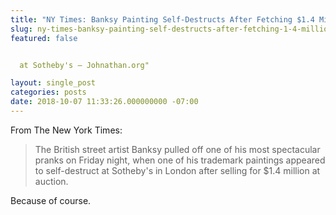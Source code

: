 ```yaml
---
title: "NY Times: Banksy Painting Self-Destructs After Fetching $1.4 Million at Sotheby's"
slug: ny-times-banksy-painting-self-destructs-after-fetching-1-4-million-at-sothebys
featured: false


  at Sotheby's – Johnathan.org"

layout: single_post
categories: posts
date: 2018-10-07 11:33:26.000000000 -07:00
---
```


From The New York Times:

> The British street artist Banksy pulled off one of his most spectacular pranks on Friday night, when one of his trademark paintings appeared to self-destruct at Sotheby's in London after selling for $1.4 million at auction.

Because of course.

